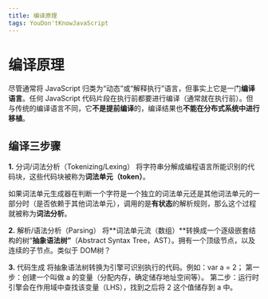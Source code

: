 ```yaml
---
title: 编译原理
tags: YouDon'tKnowJavaScript
---
```


# 编译原理

尽管通常将 JavaScript 归类为“动态”或“解释执行”语言，但事实上它是一门**编译语言**。任何 JavaScript 代码片段在执行前都要进行编译（通常就在执行前）。但与传统的编译语言不同，它**不是提前编译**的，编译结果也**不能在分布式系统中进行移植**。

## 编译三步骤

**1.** 分词/词法分析（Tokenizing/Lexing）
将字符串分解成编程语言所能识别的代码块，这些代码块被称为**词法单元（token）**。

如果词法单元生成器在判断一个字符是一个独立的词法单元还是其他词法单元的一部分时（是否依赖于其他词法单元），调用的是**有状态**的解析规则，那么这个过程就被称为**词法分析**。

**2.** 解析/语法分析（Parsing）
将**词法单元流（数组）**转换成一个逐级嵌套结构的树“**抽象语法树”**（Abstract Syntax Tree，AST）。拥有一个顶级节点，以及连续的子节点。类似于 DOM树？

**3.** 代码生成
将抽象语法树转换为引擎可识别执行的代码。例如：var a = 2；
第一步：创建一个叫做 a 的变量（分配内存，确定储存地址空间等）。
第二步：运行时引擎会在作用域中查找该变量（LHS），找到之后将 2 这个值储存到 a 中。